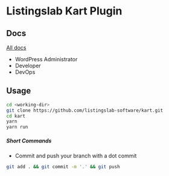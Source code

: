 
# Listingslab Kart Plugin 



## Docs

[All docs](./docs)

- WordPress Administrator
- Developer
- DevOps


## Usage

```bash
cd <working-dir>
git clone https://github.com/listingslab-software/kart.git
cd kart
yarn
yarn run
```


##### Short Commands

- Commit and push your branch with a dot commit

```bash
git add . && git commit -m '.' && git push
```